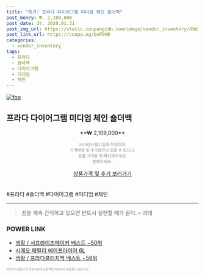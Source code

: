 ```yaml
--- 
title: "특가! 프라다 다이어그램 미디엄 체인 숄더백" 
post_money: ₩. 2,109,000 
post_date: dt. 2020.01.31 
post_img_url: https://static.coupangcdn.com/image/vendor_inventory/09d3/cf912b87d493c1bd15faa004b2a602aa6215954d4ee136e6811837d7bc75.jpg 
post_link_url: https://coupa.ng/bnF9HD 
categories: 
  - vendor_inventory 
tags: 
  - 프라다 
  - 숄더백 
  - 다이어그램 
  - 미디엄 
  - 체인 
--- 
```

[![foo](https://static.coupangcdn.com/image/vendor_inventory/09d3/cf912b87d493c1bd15faa004b2a602aa6215954d4ee136e6811837d7bc75.jpg)](https://coupa.ng/bnF9HD) 

## 프라다 다이어그램 미디엄 체인 숄더백 
<p style="text-align: center;">**₩ 2,109,000**</p> 
<p style="text-align: center;"><span style="color: #898c8f; font-family: Georgia,Times,serif; font-size: 0.75em;">2020년01월31일에 작성되어, <br>가격변동 및 추가할인이 있을 수 있으니,<br> 상품 가격을 꼭!확인해주세요.<br>행복하세요~</span> 
</p>	 
<div markdown="0" style="text-align: center;"><a href="https://coupa.ng/bnF9HD" class="btn btn--success">상품가격 및 후기 보러가기</a></div> 
<br><br> 
  #프라다 #숄더백 #다이어그램 #미디엄 #체인 
<hr> 

> 꿈을 계속 간직하고 있으면 반드시 실현할 때가 온다. – 괴테 


### POWER LINK

* <a href="https://blog.naver.com/santokki14/221779275620" target="_blank">생활 / 서프라이즈메이커 베스트 ~50위</a>
* <a href="https://blog.naver.com/sakai111/221782298019" target="_blank">시메오 패밀리 에어프라이어 6L</a>
* <a href="https://blog.naver.com/santokki14/221778398255" target="_blank">생활 / 프라다클러치백 베스트 ~56위</a>

<span style="color: #898c8f; font-family: Georgia,Times,serif; font-size: 0.55em;">파트너스활동으로 작성자에게 일정액의 커미션이 제공될수 있습니다.</span> 
